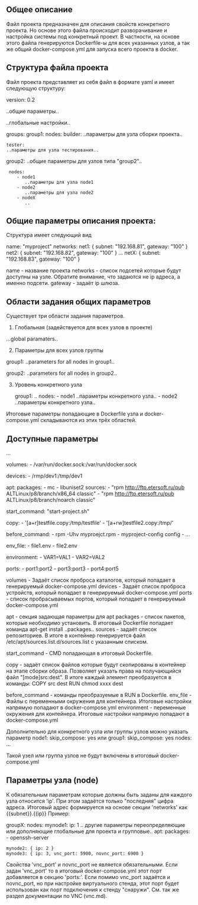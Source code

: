 Общее описание
---------------
Файл проекта предназначен для описания свойств конкретного проекта.
Но основе этого файла происходит разворачивание и настройка системы под конкретный проект.
В частности, на основе этого файла генерируются Dockerfile-ы для всех указанных узлов,
а так же общий docker-compose.yml для запуска всего проекта в docker.


Структура файла проекта
------------------------
Файл проекта представляет из себя файл в формате yaml и имеет следующую структуру:

version: 0.2

..общие параметры..

..глобальные настройки..

groups:
  group1:
    nodes:
      builder:
	..параметры для узла сборки проекта..
     
    tester:
	..параметры для узла тестирования..
     
  group2:
     ..общие параметры для узлов типа "group2"..
     
     nodes:
        - node1
           ..параметры для узла node1
        - node2
           ..параметры для узла node2
        - nodeX
           ..

Общие параметры описания проекта:
---------------------------------
Структура имеет следующий вид

name: "myproject"
networks:
  net1: { subnet: "192.168.81", gateway: "100" }
  net2: { subnet: "192.168.82", gateway: "100" }
  ...
  netX: { subnet: "192.168.83", gateway: "100" }
 

name - название проекта
networks - список подсетей которые будут доступны на узле. 
Обратите внимание, что задаются не ip адреса, а именно подсети.
gateway - задаёт ip шлюза.

Области задания общих параметров
---------------------------------
Существует три области задания параметров.

1. Глобальная (задействуется для всех узлов в проекте)

...global paramaters..

2. Параметры для всех узлов группы
 
  group1:
      ..parameters for all nodes in group1..
 
  group2:
      ..parameters for all nodes in group2..

3. Уровень конкретного узла

   group1:
      ..
      nodes:
         - node1
            ..параметры конкретного узла..
         - node2
            ..параметры конкретного узла..

Итоговые параметры попадающие в Dockerfile узла и docker-compose.yml складываются из этих трёх областей.
            

Доступные параметры
--------------------
  ...

  volumes:
       - /var/run/docker.sock:/var/run/docker.sock

  devices:
       - /rmp/dev1:/tmp/dev1

  apt:
    packages:
      - mc
      - libuniset2
    sources:
      - "rpm http://ftp.etersoft.ru/pub ALTLinux/p8/branch/x86_64 classic"
      - "rpm http://ftp.etersoft.ru/pub ALTLinux/p8/branch/noarch classic"

  start_command: "start-project.sh"

  copy:
    - '[a+r]testfile.copy:/tmp/testfile'
    - '[a+rw]testfile2.copy:/tmp/'
    
  before_command:
    - rpm -Uhv myproejct.rpm
    - myproject-config config
    - ...
    
  env_file:
    - file1.env
    - file2.env

  environment:
    - VAR1=VAL1
    - VAR2=VAL2
    
  ports:
    - port1:port2
    - port3:port3
    - port4:port5
    
volumes - Задаёт список проброса каталогов, который попадает в генерируемый docker-compose.yml
devices - Задаёт список проброса устройств, который попадает в генерируемый docker-compose.yml
ports - список пробрасываемых портов, который попадает в генерируемый docker-compose.yml

apt - секция задающая параметры для apt
  packages - список пакетов, которые необходимо установить. В итоговый Dockerfile попадает команда apt-get install ..packages..
  sources - задаёт список репозиториев. В итоге в контейнер генерируется файл /etc/apt/sources.list.d/sources.list с указанным списком.

start_command - CMD попадающая в итоговый Dockerfile.

copy - задаёт список файлов которые будут скопированы в контейнер на этапе сборки образа. Позволяет указать права
на получающийся файл "[mode]src:dest".
В итоге каждый элемент преобразуется в команды: 
COPY src dest
RUN chmod xxxx dest

before_command - команды преобразуемые в RUN в Dockerfile.
env_file - Файлы с переменными окружения для контейнера. Итоговые настройки напрямую попадают в docker-compose.yml
environment - переменные окружения для контейнера. Итоговые настройки напрямую попадают в docker-compose.yml

Дополнительно для конкретного узла или группы узлов можно указать параметр
  node1:
    skip_compose: yes
или
  group1:
    skip_compose: yes
    nodes:
       ...

Такой узел или группа узлов не будут включены в итоговый docker-compose.yml

Параметры узла (node)
---------------------
К обязательным параметрам которые должны быть заданы для каждого узла 
относится 'ip'. При этом задаётся только "последняя" цифра адреса.
Итоговый адрес формируется на основе секции 'networks' как {{subnet}}.{{ip}}
Пример:

groupX:
  nodes:
    mynode1: 
      ip: 1
      .. другие параметры переопределяющие или дополняющие глобальные для проекта и групповые..
      apt:
	packages:
	  - openssh-server

    mynode2: { ip: 2 }
    mynode3: { ip: 3, vnc_port: 5900, novnc_port: 6900 }

Свойства 'vnc_port' и novnc_port не является обязательными.
Если задан 'vnc_port' то в итоговый docker-compose.yml этот порт добавляется в секцию 'ports:'.
Если помимо vnc_port задаётся и novnc_port, но при настройке виртуального стенда,
этот порт будет использован как порт подключения к стенду "снаружи". См. так же раздел 
документации по VNC (vnc.md).

